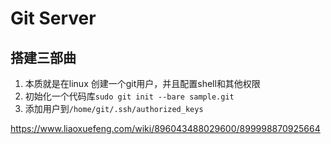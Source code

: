 # Git Server
## 搭建三部曲
1. 本质就是在linux 创建一个git用户，并且配置shell和其他权限
2. 初始化一个代码库`sudo git init --bare sample.git`
3. 添加用户到`/home/git/.ssh/authorized_keys`

https://www.liaoxuefeng.com/wiki/896043488029600/899998870925664

